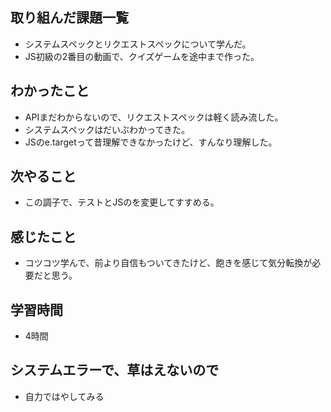 ## 取り組んだ課題一覧
- システムスペックとリクエストスペックについて学んだ。
- JS初級の2番目の動画で、クイズゲームを途中まで作った。

## わかったこと
- APIまだわからないので、リクエストスペックは軽く読み流した。
- システムスペックはだいぶわかってきた。
- JSのe.targetって昔理解できなかったけど、すんなり理解した。

## 次やること
- この調子で、テストとJSのを変更してすすめる。

## 感じたこと
- コツコツ学んで、前より自信もついてきたけど、飽きを感じて気分転換が必要だと思う。

## 学習時間
- 4時間

## システムエラーで、草はえないので
- 自力ではやしてみる